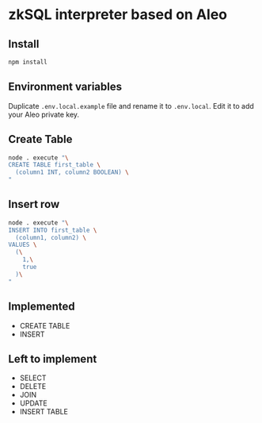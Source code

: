 # zkSQL interpreter based on Aleo

## Install

```bash
npm install
```

## Environment variables

Duplicate `.env.local.example` file and rename it to `.env.local`.
Edit it to add your Aleo private key.

## Create Table

```bash
node . execute "\
CREATE TABLE first_table \
  (column1 INT, column2 BOOLEAN) \
"
```

## Insert row

```bash
node . execute "\
INSERT INTO first_table \
  (column1, column2) \
VALUES \
  (\
    1,\
    true
  )\
"
```

## Implemented

- CREATE TABLE
- INSERT

## Left to implement

- SELECT
- DELETE
- JOIN
- UPDATE
- INSERT TABLE
